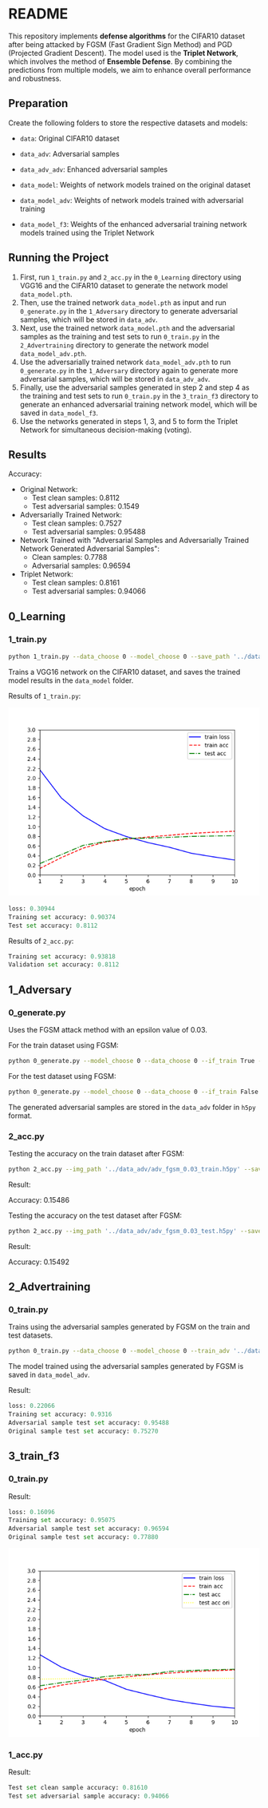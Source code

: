 # README

This repository implements **defense algorithms** for the CIFAR10 dataset after being attacked by FGSM (Fast Gradient Sign Method) and PGD (Projected Gradient Descent). The model used is the **Triplet Network**, which involves the method of **Ensemble Defense**. By combining the predictions from multiple models, we aim to enhance overall performance and robustness.

## Preparation

Create the following folders to store the respective datasets and models:

- `data`: Original CIFAR10 dataset
- `data_adv`: Adversarial samples
- `data_adv_adv`: Enhanced adversarial samples

- `data_model`: Weights of network models trained on the original dataset
- `data_model_adv`: Weights of network models trained with adversarial training
- `data_model_f3`: Weights of the enhanced adversarial training network models trained using the Triplet Network

## Running the Project

1. First, run `1_train.py` and `2_acc.py` in the `0_Learning` directory using VGG16 and the CIFAR10 dataset to generate the network model `data_model.pth`.
2. Then, use the trained network `data_model.pth` as input and run `0_generate.py` in the `1_Adversary` directory to generate adversarial samples, which will be stored in `data_adv`.
3. Next, use the trained network `data_model.pth` and the adversarial samples as the training and test sets to run `0_train.py` in the `2_Advertraining` directory to generate the network model `data_model_adv.pth`.
4. Use the adversarially trained network `data_model_adv.pth` to run `0_generate.py` in the `1_Adversary` directory again to generate more adversarial samples, which will be stored in `data_adv_adv`.
5. Finally, use the adversarial samples generated in step 2 and step 4 as the training and test sets to run `0_train.py` in the `3_train_f3` directory to generate an enhanced adversarial training network model, which will be saved in `data_model_f3`.
6. Use the networks generated in steps 1, 3, and 5 to form the Triplet Network for simultaneous decision-making (voting).

## Results

Accuracy:

- Original Network:
  - Test clean samples: 0.8112
  - Test adversarial samples: 0.1549
- Adversarially Trained Network:
  - Test clean samples: 0.7527
  - Test adversarial samples: 0.95488
- Network Trained with "Adversarial Samples and Adversarially Trained Network Generated Adversarial Samples":
  - Clean samples: 0.7788
  - Adversarial samples: 0.96594
- Triplet Network:
  - Test clean samples: 0.8161
  - Test adversarial samples: 0.94066

## 0_Learning

### 1_train.py

```bash
python 1_train.py --data_choose 0 --model_choose 0 --save_path '../data_model/data_model.pth'
```

Trains a VGG16 network on the CIFAR10 dataset, and saves the trained model results in the `data_model` folder.

Results of `1_train.py`:

![1_train](0_Learning/1_train.png)

```python
loss: 0.30944
Training set accuracy: 0.90374
Test set accuracy: 0.8112
```

Results of `2_acc.py`:

```python
Training set accuracy: 0.93818
Validation set accuracy: 0.8112
```

## 1_Adversary

### 0_generate.py

Uses the FGSM attack method with an epsilon value of 0.03.

For the train dataset using FGSM:

```bash
python 0_generate.py --model_choose 0 --data_choose 0 --if_train True --adversary 'fgsm' --save_path '../data_model/data_model.pth' --img_path '../data_adv/adv_fgsm_0.03_train.h5py'
```

For the test dataset using FGSM:

```bash
python 0_generate.py --model_choose 0 --data_choose 0 --if_train False --adversary 'fgsm' --save_path '../data_model/data_model.pth' --img_path '../data_adv/adv_fgsm_0.03_test.h5py'
```

The generated adversarial samples are stored in the `data_adv` folder in `h5py` format.

### 2_acc.py

Testing the accuracy on the train dataset after FGSM:

```bash
python 2_acc.py --img_path '../data_adv/adv_fgsm_0.03_train.h5py' --save_path '../data_model/data_model.pth' --model_choose 0 --data_choose 0
```

Result:

Accuracy: 0.15486

Testing the accuracy on the test dataset after FGSM:

```bash
python 2_acc.py --img_path '../data_adv/adv_fgsm_0.03_test.h5py' --save_path '../data_model/data_model.pth' --model_choose 0 --data_choose 0
```

Result:

Accuracy: 0.15492

## 2_Advertraining

### 0_train.py

Trains using the adversarial samples generated by FGSM on the train and test datasets.

```bash
python 0_train.py --data_choose 0 --model_choose 0 --train_adv '../data_adv/adv_fgsm_0.03_train.h5py' --test_adv '../data_adv/adv_fgsm_0.03_test.h5py' --save_path_ori '../data_model/data_model.pth' --save_path_adv '../data_model_adv/data_model_adv.pth'
```

The model trained using the adversarial samples generated by FGSM is saved in `data_model_adv`.

Result:

```python
loss: 0.22066
Training set accuracy: 0.9316
Adversarial sample test set accuracy: 0.95488
Original sample test set accuracy: 0.75270
```

## 3_train_f3

### 0_train.py

Result:

```python
loss: 0.16096
Training set accuracy: 0.95075
Adversarial sample test set accuracy: 0.96594
Original sample test set accuracy: 0.77880
```

![0_train](3_train_f3/0_train.png)

### 1_acc.py

Result:

```python
Test set clean sample accuracy: 0.81610
Test set adversarial sample accuracy: 0.94066
```
